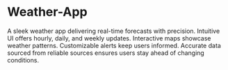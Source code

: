 # Weather-App
A sleek weather app delivering real-time forecasts with precision. Intuitive UI offers hourly, daily, and weekly updates. Interactive maps showcase weather patterns. Customizable alerts keep users informed. Accurate data sourced from reliable sources ensures users stay ahead of changing conditions.
